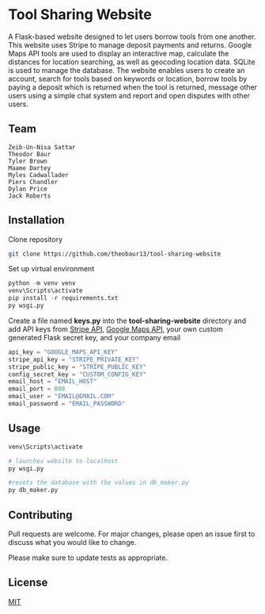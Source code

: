 # Tool Sharing Website

A Flask-based website designed to let users borrow tools from one another. This website uses Stripe to manage deposit payments and returns. Google Maps API tools are used to display an interactive map, calculate the distances for location searching, as well as geocoding location data. SQLite is used to manage the database. The website enables users to create an account, search for tools based on keywords or location, borrow tools by paying a deposit which is returned when the tool is returned, message other users using a simple chat system and report and open disputes with other users.

## Team
```
Zeib-Un-Nisa Sattar
Theodor Baur
Tyler Brown
Maame Dartey
Myles Cadwallader
Piers Chandler
Dylan Price
Jack Roberts
```



## Installation

Clone repository

```bash
git clone https://github.com/theobaur13/tool-sharing-website
```
Set up virtual environment

```python
python -m venv venv
venv\Scripts\activate
pip install -r requirements.txt
py wsgi.py
```
Create a file named **keys.py** into the **tool-sharing-website** directory and add API keys from [Stripe API](https://stripe.com/docs/api), [Google Maps API](https://developers.google.com/maps), your own custom generated Flask secret key, and your company email
```python
api_key = "GOOGLE_MAPS_API_KEY"
stripe_api_key = "STRIPE_PRIVATE_KEY"
stripe_public_key = "STRIPE_PUBLIC_KEY"
config_secret_key = "CUSTOM_CONFIG_KEY"
email_host = "EMAIL_HOST"
email_port = 000
email_user = "EMAIL@EMAIL.COM"
email_password = "EMAIL_PASSWORD"
```

## Usage

```python
venv\Scripts\activate

# launches website to localhost
py wsgi.py

#resets the database with the values in db_maker.py
py db_maker.py
```

## Contributing

Pull requests are welcome. For major changes, please open an issue first
to discuss what you would like to change.

Please make sure to update tests as appropriate.

## License

[MIT](https://choosealicense.com/licenses/mit/)
